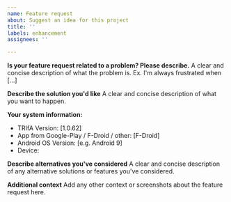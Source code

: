 ```yaml
---
name: Feature request
about: Suggest an idea for this project
title: ''
labels: enhancement
assignees: ''

---
```


**Is your feature request related to a problem? Please describe.**
A clear and concise description of what the problem is. Ex. I'm always frustrated when [...]

**Describe the solution you'd like**
A clear and concise description of what you want to happen.

**Your system information:**
 - TRIfA Version: [1.0.62]
 - App from Google-Play / F-Droid / other: [F-Droid]
 - Android OS Version: [e.g. Android 9]
 - Device:

**Describe alternatives you've considered**
A clear and concise description of any alternative solutions or features you've considered.

**Additional context**
Add any other context or screenshots about the feature request here.
